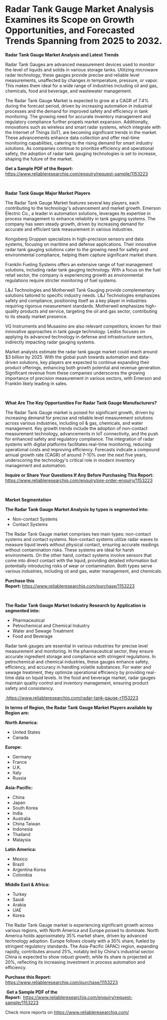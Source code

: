 <p><h1>Radar Tank Gauge Market Analysis Examines its Scope on Growth Opportunities, and Forecasted Trends Spanning from 2025 to 2032.</h1></p><p><strong>Radar Tank Gauge Market Analysis and Latest Trends</strong></p>
<p><p>Radar Tank Gauges are advanced measurement devices used to monitor the level of liquids and solids in various storage tanks. Utilizing microwave radar technology, these gauges provide precise and reliable level measurements, unaffected by changes in temperature, pressure, or vapor. This makes them ideal for a wide range of industries including oil and gas, chemicals, food and beverage, and wastewater management.</p><p>The Radar Tank Gauge Market is expected to grow at a CAGR of 7.4% during the forecast period, driven by increasing automation in industrial processes and the demand for improved safety and efficiency in tank monitoring. The growing need for accurate inventory management and regulatory compliance further propels market expansion. Additionally, innovations such as wireless and smart radar systems, which integrate with the Internet of Things (IoT), are becoming significant trends in the market. These advancements enhance data collection and offer real-time monitoring capabilities, catering to the rising demand for smart industry solutions. As companies continue to prioritize efficiency and operational safety, the adoption of radar tank gauging technologies is set to increase, shaping the future of the market.</p></p>
<p><strong>Get a Sample PDF of the Report:&nbsp;</strong> <a href="https://www.reliableresearchiq.com/enquiry/request-sample/1153223?utm_campaign=2101&utm_medium=2&utm_source=Github&utm_content=ia&utm_term=11022025&utm_id=radar-tank-gauge">https://www.reliableresearchiq.com/enquiry/request-sample/1153223</a></p>
<p>&nbsp;</p>
<p><strong>Radar Tank Gauge Major Market Players</strong></p>
<p><p>The Radar Tank Gauge Market features several key players, each contributing to the technology's advancement and market growth. Emerson Electric Co., a leader in automation solutions, leverages its expertise in process management to enhance reliability in tank gauging systems. The company has seen steady growth, driven by increasing demand for accurate and efficient tank measurement in various industries.</p><p>Kongsberg Gruppen specializes in high-precision sensors and data systems, focusing on maritime and defense applications. Their innovative radar tank gauging solutions cater to the growing need for safety and environmental compliance, helping them capture significant market share.</p><p>Franklin Fueling Systems offers an extensive range of fuel management solutions, including radar tank gauging technology. With a focus on the fuel retail sector, the company is experiencing growth as environmental regulations require stricter monitoring of fuel systems.</p><p>L&J Technologies and Motherwell Tank Gauging provide complementary solutions tailored to specific industry needs. L&J Technologies emphasizes safety and compliance, positioning itself as a key player in industries requiring rigorous measurement standards. Motherwell emphasizes high-quality products and service, targeting the oil and gas sector, contributing to its steady market presence.</p><p>VG Instruments and Musasino are also relevant competitors, known for their innovative approaches in tank gauge technology. Leidos focuses on applying its advanced technology in defense and infrastructure sectors, indirectly impacting radar gauging systems.</p><p>Market analysts estimate the radar tank gauge market could reach around $3 billion by 2025. With the global push towards automation and data-driven solutions, key players are expected to continue expanding their product offerings, enhancing both growth potential and revenue generation. Significant revenue from these companies underscores the growing importance of precision measurement in various sectors, with Emerson and Franklin likely leading in sales.</p></p>
<p>&nbsp;</p>
<p><strong>What Are The Key Opportunities For Radar Tank Gauge Manufacturers?</strong></p>
<p><p>The Radar Tank Gauge market is poised for significant growth, driven by increasing demand for precise and reliable level measurement solutions across various industries, including oil & gas, chemicals, and water management. Key growth trends include the adoption of non-contact measurement technology, advancements in IoT connectivity, and the push for enhanced safety and regulatory compliance. The integration of radar systems with digital platforms facilitates real-time monitoring, reducing operational costs and improving efficiency. Forecasts indicate a compound annual growth rate (CAGR) of around 7-10% over the next five years, underscoring the technology's critical role in modern inventory management and automation.</p></p>
<p><strong>Inquire or Share Your Questions If Any Before Purchasing This Report:</strong> <a href="https://www.reliableresearchiq.com/enquiry/pre-order-enquiry/1153223?utm_campaign=2101&utm_medium=2&utm_source=Github&utm_content=ia&utm_term=11022025&utm_id=radar-tank-gauge">https://www.reliableresearchiq.com/enquiry/pre-order-enquiry/1153223</a></p>
<p>&nbsp;</p>
<p><strong>Market Segmentation</strong></p>
<p><strong>The Radar Tank Gauge Market Analysis by types is segmented into:</strong></p>
<p><ul><li>Non-contact Systems</li><li>Contact Systems</li></ul></p>
<p><p>The Radar Tank Gauge market comprises two main types: non-contact systems and contact systems. Non-contact systems utilize radar waves to measure liquid levels without physical contact, ensuring accurate readings without contamination risks. These systems are ideal for harsh environments. On the other hand, contact systems involve sensors that come into direct contact with the liquid, providing detailed information but potentially introducing risks of wear or contamination. Both types serve various industries, including oil and gas, water management, and chemicals.</p></p>
<p><strong>Purchase this Report:&nbsp;</strong><a href="https://www.reliableresearchiq.com/purchase/1153223?utm_campaign=2101&utm_medium=2&utm_source=Github&utm_content=ia&utm_term=11022025&utm_id=radar-tank-gauge">https://www.reliableresearchiq.com/purchase/1153223</a></p>
<p>&nbsp;</p>
<p><strong>The Radar Tank Gauge Market Industry Research by Application is segmented into:</strong></p>
<p><ul><li>Pharmaceutical</li><li>Petrochemical and Chemical Industry</li><li>Water and Sewage Treatment</li><li>Food and Beverage</li></ul></p>
<p><p>Radar tank gauges are essential in various industries for precise level measurement and monitoring. In the pharmaceutical sector, they ensure accurate ingredient storage and compliance with stringent regulations. In petrochemical and chemical industries, these gauges enhance safety, efficiency, and accuracy in handling volatile substances. For water and sewage treatment, they optimize operational efficiency by providing real-time data on liquid levels. In the food and beverage market, radar gauges maintain quality control and inventory management, ensuring product safety and consistency.</p></p>
<p><a href="https://www.reliableresearchiq.com/radar-tank-gauge-r1153223?utm_campaign=2101&utm_medium=2&utm_source=Github&utm_content=ia&utm_term=11022025&utm_id=radar-tank-gauge">&nbsp;https://www.reliableresearchiq.com/radar-tank-gauge-r1153223</a></p>
<p><strong>In terms of Region, the Radar Tank Gauge Market Players available by Region are:</strong></p>
<p>
    <p> <strong> North America: </strong>
        <ul>
            <li>United States</li>
            <li>Canada</li>
        </ul>
        </p> 
    <p> <strong> Europe: </strong>
        <ul>
            <li>Germany</li>
            <li>France</li>
            <li>U.K.</li>
            <li>Italy</li>
            <li>Russia</li>
        </ul>
        </p> 
    <p> <strong> Asia-Pacific: </strong>
        <ul>
            <li>China</li>
            <li>Japan</li>
            <li>South Korea</li>
            <li>India</li>
            <li>Australia</li>
            <li>China Taiwan</li>
            <li>Indonesia</li>
            <li>Thailand</li>
            <li>Malaysia</li>
        </ul>
        </p> 
    <p> <strong> Latin America: </strong>
        <ul>
            <li>Mexico</li>
            <li>Brazil</li>
            <li>Argentina Korea</li>
            <li>Colombia</li>
        </ul>
        </p> 
    <p> <strong> Middle East & Africa: </strong>
        <ul>
            <li>Turkey</li>
            <li>Saudi</li>
            <li>Arabia</li>
            <li>UAE</li>
            <li>Korea</li>
        </ul>
    </p>
    </p>
<p><p>The Radar Tank Gauge market is experiencing significant growth across various regions, with North America and Europe poised to dominate. North America holds approximately 35% market share, driven by advanced technology adoption. Europe follows closely with a 30% share, fueled by stringent regulatory standards. The Asia-Pacific (APAC) region, expanding rapidly, contributes around 25%, notably led by China's industrial sector. China is expected to show robust growth, while its share is projected at 20%, reflecting its increasing investment in process automation and efficiency.</p></p>
<p><strong>Purchase this Report: </strong><a href="https://www.reliableresearchiq.com/purchase/1153223?utm_campaign=2101&utm_medium=2&utm_source=Github&utm_content=ia&utm_term=11022025&utm_id=radar-tank-gauge">https://www.reliableresearchiq.com/purchase/1153223</a></p>
<p>&nbsp;<strong>Get a Sample PDF of the Report:&nbsp;&nbsp;</strong><a href="https://www.reliableresearchiq.com/enquiry/request-sample/1153223?utm_campaign=2101&utm_medium=2&utm_source=Github&utm_content=ia&utm_term=11022025&utm_id=radar-tank-gauge">https://www.reliableresearchiq.com/enquiry/request-sample/1153223</a></p>
<p><strong></strong></p>
<p>Check more reports on <a href="https://www.reliableresearchiq.com/?utm_campaign=2101&utm_medium=2&utm_source=Github&utm_content=ia&utm_term=11022025&utm_id=radar-tank-gauge">https://www.reliableresearchiq.com/</a></p>